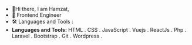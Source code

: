 - 👋Hi there, I am Hamzat,
- 👀 Frontend Engineer
- 🛠️ Languages and Tools :
- **Languages and Tools:** 
HTML . CSS . JavaScript . Vuejs . ReactJs . Php . Laravel . Bootstrap . Git . Wordpress .
